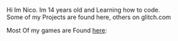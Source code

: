 Hi Im Nico. Im 14 years old and Learning how to code. 
<br>
Some of my Projects are found here, others on glitch.com

Most Of my games are Found [here](https://nictrixx23-2.github.io/games-hub):
